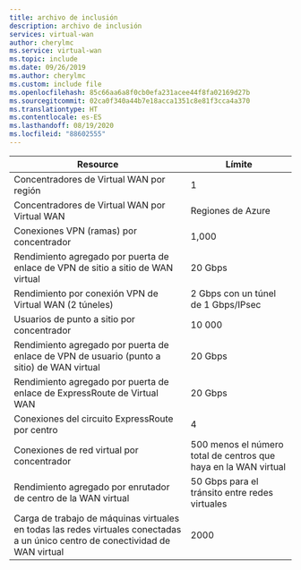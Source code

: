 ```yaml
---
title: archivo de inclusión
description: archivo de inclusión
services: virtual-wan
author: cherylmc
ms.service: virtual-wan
ms.topic: include
ms.date: 09/26/2019
ms.author: cherylmc
ms.custom: include file
ms.openlocfilehash: 85c66aa6a8f0cb0efa231acee44f8fa02169d27b
ms.sourcegitcommit: 02ca0f340a44b7e18acca1351c8e81f3cca4a370
ms.translationtype: HT
ms.contentlocale: es-ES
ms.lasthandoff: 08/19/2020
ms.locfileid: "88602555"
---
```

| Resource |  Límite |
| --- | --- |
| Concentradores de Virtual WAN por región | 1  |
| Concentradores de Virtual WAN por Virtual WAN |Regiones de Azure |
| Conexiones VPN (ramas) por concentrador | 1,000 |
| Rendimiento agregado por puerta de enlace de VPN de sitio a sitio de WAN virtual | 20 Gbps |
| Rendimiento por conexión VPN de Virtual WAN (2 túneles) | 2 Gbps con un túnel de 1 Gbps/IPsec |
| Usuarios de punto a sitio por concentrador| 10 000 |
| Rendimiento agregado por puerta de enlace de VPN de usuario (punto a sitio) de WAN virtual | 20 Gbps |
| Rendimiento agregado por puerta de enlace de ExpressRoute de Virtual WAN | 20 Gbps |
| Conexiones del circuito ExpressRoute por centro | 4 |
| Conexiones de red virtual por concentrador  | 500 menos el número total de centros que haya en la WAN virtual |
| Rendimiento agregado por enrutador de centro de la WAN virtual | 50 Gbps para el tránsito entre redes virtuales |
| Carga de trabajo de máquinas virtuales en todas las redes virtuales conectadas a un único centro de conectividad de WAN virtual | 2000 
